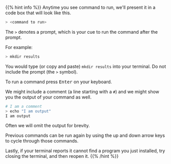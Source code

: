 ---
---

{{% hint info %}}
Anytime you see command to run, we'll present it in a code
box that will look like this.

```bash
> <command to run>
```

The `>` denotes a prompt, which is your cue to run 
the command after the prompt.

For example:

```bash
> mkdir results
```

You would type (or copy and paste) `mkdir results` into your
terminal. Do not include the prompt (the `>` symbol).

To run a command press <kbd>Enter</kbd> on your keyboard.

We might include a comment (a line starting with a `#`) and 
we might show you the output of your command as well.

```bash
# I am a comment
> echo "I am output"
I am output
```

Often we will omit the output for brevity.

Previous commands can be run again by using the up and down
arrow keys to cycle through those commands.

Lastly, if your terminal reports it cannot find a program you just installed,
try closing the terminal, and then reopen it.
{{% /hint %}}
